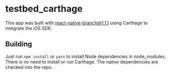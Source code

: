 # testbed_carthage

This app was built with react-native-branch@1.1.1 using Carthage to integrate the iOS SDK.

## Building

Just run `npm install` or `yarn` to install Node dependencies in node_modules. There is no need to install or run Carthage. The native dependencies are checked into the repo.
